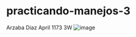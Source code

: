# practicando-manejos-3
Arzaba Diaz April 1173 3W
![image](https://github.com/user-attachments/assets/2fdfe5a1-9736-4cad-b6c8-cded38746be6)
